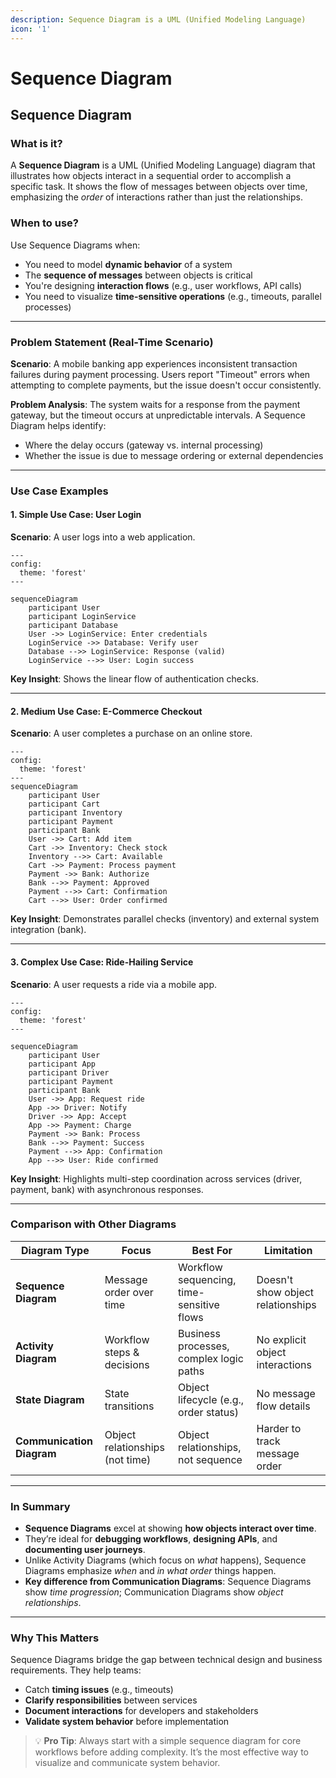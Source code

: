 ```yaml
---
description: Sequence Diagram is a UML (Unified Modeling Language)
icon: '1'
---
```


# Sequence Diagram

## Sequence Diagram

### What is it?

A **Sequence Diagram** is a UML (Unified Modeling Language) diagram that illustrates how objects interact in a sequential order to accomplish a specific task. It shows the flow of messages between objects over time, emphasizing the _order_ of interactions rather than just the relationships.

### When to use?

Use Sequence Diagrams when:

* You need to model **dynamic behavior** of a system
* The **sequence of messages** between objects is critical
* You're designing **interaction flows** (e.g., user workflows, API calls)
* You need to visualize **time-sensitive operations** (e.g., timeouts, parallel processes)

***

### Problem Statement (Real-Time Scenario)

**Scenario**: A mobile banking app experiences inconsistent transaction failures during payment processing. Users report "Timeout" errors when attempting to complete payments, but the issue doesn't occur consistently.

**Problem Analysis**: The system waits for a response from the payment gateway, but the timeout occurs at unpredictable intervals. A Sequence Diagram helps identify:

* Where the delay occurs (gateway vs. internal processing)
* Whether the issue is due to message ordering or external dependencies

***

### Use Case Examples

#### 1. Simple Use Case: User Login

**Scenario**: A user logs into a web application.

```mermaid
---
config:
  theme: 'forest'
---

sequenceDiagram
    participant User
    participant LoginService
    participant Database
    User ->> LoginService: Enter credentials
    LoginService ->> Database: Verify user
    Database -->> LoginService: Response (valid)
    LoginService -->> User: Login success
```

**Key Insight**: Shows the linear flow of authentication checks.

***

#### 2. Medium Use Case: E-Commerce Checkout

**Scenario**: A user completes a purchase on an online store.

```mermaid
---
config:
  theme: 'forest'
---
sequenceDiagram
    participant User
    participant Cart
    participant Inventory
    participant Payment
    participant Bank
    User ->> Cart: Add item
    Cart ->> Inventory: Check stock
    Inventory -->> Cart: Available
    Cart ->> Payment: Process payment
    Payment ->> Bank: Authorize
    Bank -->> Payment: Approved
    Payment -->> Cart: Confirmation
    Cart -->> User: Order confirmed
```

**Key Insight**: Demonstrates parallel checks (inventory) and external system integration (bank).

***

#### 3. Complex Use Case: Ride-Hailing Service

**Scenario**: A user requests a ride via a mobile app.

```mermaid
---
config:
  theme: 'forest'
---

sequenceDiagram
    participant User
    participant App
    participant Driver
    participant Payment
    participant Bank
    User ->> App: Request ride
    App ->> Driver: Notify
    Driver ->> App: Accept
    App ->> Payment: Charge
    Payment ->> Bank: Process
    Bank -->> Payment: Success
    Payment -->> App: Confirmation
    App -->> User: Ride confirmed
```

**Key Insight**: Highlights multi-step coordination across services (driver, payment, bank) with asynchronous responses.

***

### Comparison with Other Diagrams

| Diagram Type              | Focus                           | Best For                                  | Limitation                        |
| ------------------------- | ------------------------------- | ----------------------------------------- | --------------------------------- |
| **Sequence Diagram**      | Message order over time         | Workflow sequencing, time-sensitive flows | Doesn't show object relationships |
| **Activity Diagram**      | Workflow steps & decisions      | Business processes, complex logic paths   | No explicit object interactions   |
| **State Diagram**         | State transitions               | Object lifecycle (e.g., order status)     | No message flow details           |
| **Communication Diagram** | Object relationships (not time) | Object relationships, not sequence        | Harder to track message order     |

***

### In Summary

* **Sequence Diagrams** excel at showing **how objects interact over time**.
* They’re ideal for **debugging workflows**, **designing APIs**, and **documenting user journeys**.
* Unlike Activity Diagrams (which focus on _what_ happens), Sequence Diagrams emphasize _when_ and _in what order_ things happen.
* **Key difference from Communication Diagrams**: Sequence Diagrams show _time progression_; Communication Diagrams show _object relationships_.

***

### Why This Matters

Sequence Diagrams bridge the gap between technical design and business requirements. They help teams:

* Catch **timing issues** (e.g., timeouts)
* **Clarify responsibilities** between services
* **Document interactions** for developers and stakeholders
* **Validate system behavior** before implementation

> 💡 **Pro Tip**: Always start with a simple sequence diagram for core workflows before adding complexity. It’s the most effective way to visualize and communicate system behavior.
